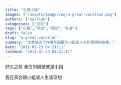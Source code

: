 ```yaml
---
title: "也说小姐"
images: ["/assets/images/og/a-great-vocation.png"]
authors: ["eallion"]
categories: ["日志"]
tags: ["小姐","杂谈","感想","社会"]
draft: false
slug: "a-great-vocation"
summary: "文章讲述了作者与隔壁的小姐谈人生和理想的故事。"
date: "2011-01-23 04:21:11"
lastmod: "2011-01-23 04:21:11"
---
```


好久之前
我住的隔壁就是小姐

我还真会跟小姐谈人生谈理想
